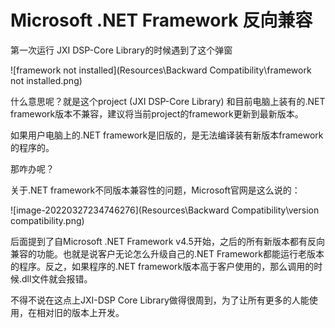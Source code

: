 # Microsoft .NET Framework 反向兼容

第一次运行 JXI DSP-Core Library的时候遇到了这个弹窗

![framework not installed](Resources\Backward Compatibility\framework not installed.png)

什么意思呢？就是这个project (JXI DSP-Core Library) 和目前电脑上装有的.NET framework版本不兼容，建议将当前project的framework更新到最新版本。

如果用户电脑上的.NET framework是旧版的，是无法编译装有新版本framework的程序的。

那咋办呢？

关于.NET framework不同版本兼容性的问题，Microsoft官网是这么说的：

![image-20220327234746276](Resources\Backward Compatibility\version compatibility.png)

后面提到了自Microsoft .NET Framework v4.5开始，之后的所有新版本都有反向兼容的功能。也就是说客户无论怎么升级自己的.NET Framework都能运行老版本的程序。反之，如果程序的.NET framework版本高于客户使用的，那么调用的时候.dll文件就会报错。

不得不说在这点上JXI-DSP Core Library做得很周到，为了让所有更多的人能使用，在相对旧的版本上开发。

